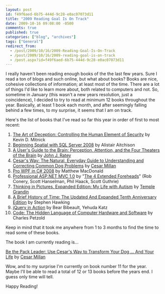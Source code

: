```yaml
---
layout: post
id: f49f6aed-6b75-444d-9c28-e0ac07073d11
title: "2009 Reading Goal Is On Track"
date: 2009-10-16 09:08:00 -0500
comments: true
published: true
categories: ["blog", "archives"]
tags: ["General"]
redirect_from: 
  - /post/2009/10/16/2009-Reading-Goal-Is-On-Track
  - /post/2009/10/16/2009-reading-goal-is-on-track
  - /post.aspx?id=f49f6aed-6b75-444d-9c28-e0ac07073d11
---
```

<!-- more -->
<p>I really haven't been reading enough books of the the last few years. Sure I read a ton of blogs and such online, but what about books? Books are nice, cohesive collections of information; at least most of the time. There are a lot of things I'd like to learn more about, both related to computers and not. So, sometime in January (this wasn't a new years resolution, just a coincidence), I decided to try to read at minimum 12 books throughout the year. Basically, at least 1 book each month, and after seemingly falling behind a few times, to my surprise, it seems that I am on track.</p>
<p>Here's the list of books that I've read so far this year in order of first to most recent:</p>
<ol>
<li><a href="http://amzn.to/29R8xCg">The Art of Deception: Controlling the Human Element of Security</a> by Kevin D. Mitnick</li>
<li><a href="http://amzn.to/29LEX0P">Beginning Spatial with SQL Server 2008</a> by Alistair Aitchison</li>
<li><a href="http://amzn.to/2acAX7y">A User's Guide to the Brain: Perception, Attention, and the Four Theaters of the Brain</a> by <a href="http://www.johnratey.com">John J. Ratey</a></li>
<li><a href="http://amzn.to/29AWMw8">Cesar's Way: The Natural, Everyday Guide to Understanding and Correcting Common Dog Problems</a> by <a href="http://www.cesarmillaninc.com/">Cesar Millan</a></li>
<li><a href="http://amzn.to/29Km4Ml">Pro WPF in C# 2008</a> by Matthew MacDonald</li>
<li><a href="http://amzn.to/29EK8vz">Professional ASP.NET MVC 1.0</a> by "<a href="http://haacked.com/archive/2009/04/29/aspnetmvc-nerddinner-walkthrough.aspx">The 4 Extended Foreheads</a>" (Rob Conery, Scott Hanselman, Phil Haack, Scott Guthrie)</li>
<li><a href="http://amzn.to/29FGJ5P">Thinking in Pictures, Expanded Edition: My Life with Autism</a> by <a href="http://www.templegrandin.com">Temple Grandin</a></li>
<li><a href="http://amzn.to/29FGJme">A Brief History of Time: The Updated And Expanded Tenth Anniversary Edition</a> by Stephen Hawking</li>
<li><a href="http://amzn.to/29R95Io">jQuery in Action</a> by Bear Bibeault, Yehuda Katz</li>
<li><a href="http://amzn.to/29LEZ8G">Code: The Hidden Language of Computer Hardware and Software</a> by Charles Petzold</li>
</ol>
<p>Keep in mind that it took me anywhere from 1 to 3 months to find the time to read some of these books.</p>
<p>The book I am currently reading is...</p>
<p><a href="http://amzn.to/29ziCkt">Be the Pack Leader: Use Cesar's Way to Transform Your Dog ... And Your Life</a> by <a href="http://www.cesarmillaninc.com/">Cesar Millan</a></p>
<p>Wow, and to my surprise I'm currently on book number 11 for the year. Maybe I'll be able to read a total of 12 or 13 books before the years end. I guess only time will tell.</p>
<p>Happy Reading!</p>

